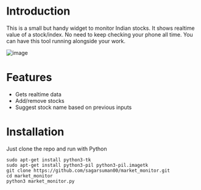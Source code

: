 # Introduction
This is a small but handy widget to monitor Indian stocks.
It shows realtime value of a stock/index.
No need to keep checking your phone all time. You can have this tool running alongside your work.

![image](https://github.com/sagarsuman00/market_monitor/assets/26338533/7d4dd8e3-70b6-4a0f-9248-59ddb7554ab1)

# Features
- Gets realtime data
- Add/remove stocks
- Suggest stock name based on previous inputs

# Installation
Just clone the repo and run with Python

```
sudo apt-get install python3-tk
sudo apt-get install python3-pil python3-pil.imagetk
git clone https://github.com/sagarsuman00/market_monitor.git
cd market_monitor
python3 market_monitor.py
```


